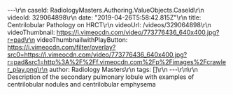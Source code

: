---\r\n
                caseId: RadiologyMasters.Authoring.ValueObjects.CaseId\r\n
                videoId: 329064898\r\n
                date: "2019-04-26T5:58:42.815Z"\r\n
                title: Centrilobular Pathology on HRCT\r\n
                videoUrl: /videos/329064898\r\n
                videoThumbnail: https://i.vimeocdn.com/video/773776436_640x400.jpg?r=pad\r\n
                videoThumbnailwithPlayButton: https://i.vimeocdn.com/filter/overlay?src0=https://i.vimeocdn.com/video/773776436_640x400.jpg?r=pad&src1=http%3A%2F%2Ff.vimeocdn.com%2Fp%2Fimages%2Fcrawler_play.png\r\n
                author: Radiology Masters\r\n
                tags: []\r\n
                ---\r\n\r\n
                Description of the secondary pulmonary lobule with examples of centrilobular nodules and centrilobular emphysema